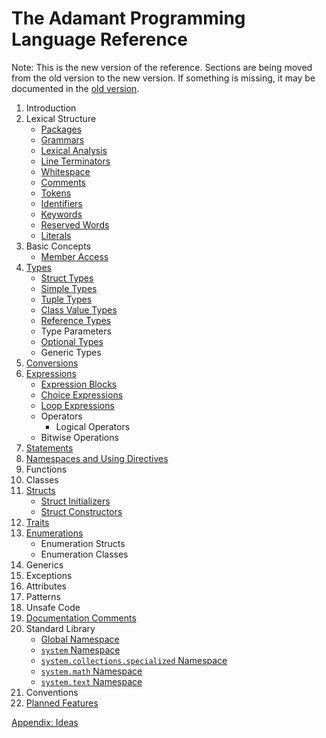 # The Adamant Programming Language Reference

Note: This is the new version of the reference. Sections are being moved from the old version to the new version. If something is missing, it may be documented in the [old version](../old/book.md).

1. Introduction
2. Lexical Structure
    * [Packages](packages.md)
    * [Grammars](grammars.md)
    * [Lexical Analysis](lexical-analysis.md)
    * [Line Terminators](line-terminators.md)
    * [Whitespace](whitespace.md)
    * [Comments](comments.md)
    * [Tokens](tokens.md)
    * [Identifiers](identifiers.md)
    * [Keywords](keywords.md)
    * [Reserved Words](reserved-words.md)
    * [Literals](literals.md)
3. Basic Concepts
    * [Member Access](member-access.md)
4. [Types](types.md)
    * [Struct Types](struct-types.md)
    * [Simple Types](simple-types.md)
    * [Tuple Types](tuple-types.md)
    * [Class Value Types](class-value-types.md)
    * [Reference Types](reference-types.md)
    * Type Parameters
    * [Optional Types](optional-types.md)
    * Generic Types
5. [Conversions](conversions.md)
6. [Expressions](expressions.md)
    * [Expression Blocks](expression-blocks.md)
    * [Choice Expressions](choice-expressions.md)
    * [Loop Expressions](loop-expressions.md)
    * Operators
      * Logical Operators
    * Bitwise Operations
7. [Statements](statements.md)
8. [Namespaces and Using Directives](namespaces-and-usings.md)
9. Functions
10. Classes
11. [Structs](structs.md)
    * [Struct Initializers](struct-initializers.md)
    * [Struct Constructors](struct-constructors.md)
12. [Traits](traits.md)
13. [Enumerations](enumerations.md)
    * Enumeration Structs
    * Enumeration Classes
14. Generics
15. Exceptions
16. Attributes
17. Patterns
18. Unsafe Code
19. [Documentation Comments](documentation-comments.md)
20. Standard Library
    * [Global Namespace](std-lib-global-namespace.md)
    * [`system` Namespace](system.md)
    * [`system.collections.specialized` Namespace](system.collections.specialized.md)
    * [`system.math` Namespace](system.math.md)
    * [`system.text` Namespace](system.text.md)
21. Conventions
22. [Planned Features](planned-features.md)

[Appendix: Ideas](ideas.md)

